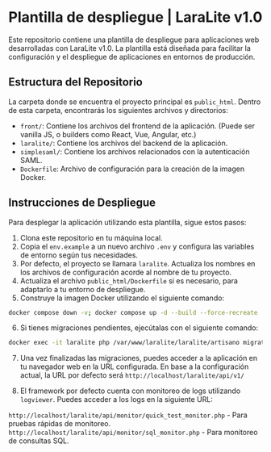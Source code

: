 # Plantilla de despliegue | LaraLite v1.0

Este repositorio contiene una plantilla de despliegue para aplicaciones web desarrolladas con LaraLite v1.0. La plantilla está diseñada para facilitar la configuración y el despliegue de aplicaciones en entornos de producción.

## Estructura del Repositorio

La carpeta donde se encuentra el proyecto principal es `public_html`. Dentro de esta carpeta, encontrarás los siguientes archivos y directorios:

- `front/`: Contiene los archivos del frontend de la aplicación. (Puede ser vanilla JS, o builders como React, Vue, Angular, etc.)
- `laralite/`: Contiene los archivos del backend de la aplicación.
- `simplesaml/`: Contiene los archivos relacionados con la autenticación SAML.
- `Dockerfile`: Archivo de configuración para la creación de la imagen Docker.

## Instrucciones de Despliegue

Para desplegar la aplicación utilizando esta plantilla, sigue estos pasos:

1. Clona este repositorio en tu máquina local.
2. Copia el `env.example` a un nuevo archivo `.env` y configura las variables de entorno según tus necesidades.
3. Por defecto, el proyecto se llamara `laralite`. Actualiza los nombres en los archivos de configuración acorde al nombre de tu proyecto.
4. Actualiza el archivo `public_html/Dockerfile` si es necesario, para adaptarlo a tu entorno de despliegue.
5. Construye la imagen Docker utilizando el siguiente comando:

  ```bash
  docker compose down -v; docker compose up -d --build --force-recreate
  ```

6. Si tienes migraciones pendientes, ejecútalas con el siguiente comando:

```bash
docker exec -it laralite php /var/www/laralite/laralite/artisano migrate:up
```

7. Una vez finalizadas las migraciones, puedes acceder a la aplicación en tu navegador web en la URL configurada.
En base a la configuración actual, la URL por defecto será `http://localhost/laralite/api/v1/`

8. El framework por defecto cuenta con monitoreo de logs utilizando `logviewer`. Puedes acceder a los logs en la siguiente URL:

`http://localhost/laralite/api/monitor/quick_test_monitor.php` - Para pruebas rápidas de monitoreo.
`http://localhost/laralite/api/monitor/sql_monitor.php` - Para monitoreo de consultas SQL.
